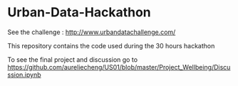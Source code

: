 # Urban-Data-Hackathon
See the challenge : http://www.urbandatachallenge.com/

This repository contains the code used during the 30 hours hackathon

To see the final project and discussion go to https://github.com/aureliecheng/US01/blob/master/Project_Wellbeing/Discussion.ipynb
